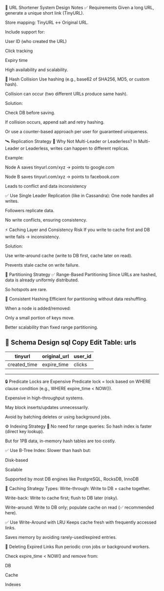 🔗 URL Shortener System Design Notes
✅ Requirements
Given a long URL, generate a unique short link (TinyURL).

Store mapping: TinyURL ↔ Original URL.

Include support for:

User ID (who created the URL)

Click tracking

Expiry time

High availability and scalability.

🧠 Hash Collision
Use hashing (e.g., base62 of SHA256, MD5, or custom hash).

Collision can occur (two different URLs produce same hash).

Solution:

Check DB before saving.

If collision occurs, append salt and retry hashing.

Or use a counter-based approach per user for guaranteed uniqueness.

🛰️ Replication Strategy
🔸 Why Not Multi-Leader or Leaderless?
In Multi-Leader or Leaderless, writes can happen to different replicas.

Example:

Node A saves tinyurl.com/xyz → points to google.com

Node B saves tinyurl.com/xyz → points to facebook.com

Leads to conflict and data inconsistency

✅ Use Single Leader Replication (like in Cassandra):
One node handles all writes.

Followers replicate data.

No write conflicts, ensuring consistency.

⚡ Caching Layer and Consistency Risk
If you write to cache first and DB write fails → inconsistency.

Solution:

Use write-around cache (write to DB first, cache later on read).

Prevents stale cache on write failure.

🧭 Partitioning Strategy
✅ Range-Based Partitioning
Since URLs are hashed, data is already uniformly distributed.

So hotspots are rare.

🔄 Consistent Hashing
Efficient for partitioning without data reshuffling.

When a node is added/removed:

Only a small portion of keys move.

Better scalability than fixed range partitioning.

🧾 Schema Design
sql
Copy
Edit
Table: urls
------------------------------------------
| tinyurl | original_url | user_id       |
|---------|---------------|---------------|
| created_time | expire_time | clicks     |
------------------------------------------
🔒 Predicate Locks are Expensive
Predicate lock = lock based on WHERE clause condition (e.g., WHERE expire_time < NOW()).

Expensive in high-throughput systems.

May block inserts/updates unnecessarily.

Avoid by batching deletes or using background jobs.

⚙️ Indexing Strategy
🚫 No need for range queries:
So hash index is faster (direct key lookup).

But for 1PB data, in-memory hash tables are too costly.

✅ Use B-Tree Index:
Slower than hash but:

Disk-based

Scalable

Supported by most DB engines like PostgreSQL, RocksDB, InnoDB

🧠 Caching Strategy
Types:
Write-through: Write to DB + cache together.

Write-back: Write to cache first; flush to DB later (risky).

Write-around: Write to DB only; populate cache on read (✅ recommended here).

✅ Use Write-Around with LRU
Keeps cache fresh with frequently accessed links.

Saves memory by avoiding rarely-used/expired entries.

🧹 Deleting Expired Links
Run periodic cron jobs or background workers.

Check expire_time < NOW() and remove from:

DB

Cache

Indexes